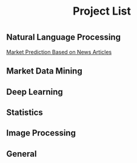 <h1 align='center'> Project List <h1>
 
 
## Natural Language Processing

<a href="www.naver.com">Market Prediction Based on News Articles</a>

## Market Data Mining
## Deep Learning
## Statistics
## Image Processing
## General
